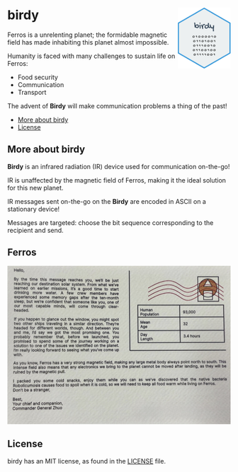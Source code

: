 # birdy <img src="figures/birdy.png" align="right" height="138" /></a>

Ferros is a unrelenting planet; the formidable magnetic field has made inhabiting this planet almost impossible.

Humanity is faced with many challenges to sustain life on Ferros:

* Food security
* Communication
* Transport

The advent of **Birdy** will make communication problems a thing of the past!

- [More about birdy](#more-birdy)
- [License](#license)

## More about birdy

**Birdy** is an infrared radiation (IR) device used for communication on-the-go!

IR is unaffected by the magnetic field of Ferros, making it the ideal solution for this new planet.

IR messages sent on-the-go on the **Birdy** are encoded in ASCII on a stationary device!

Messages are targeted: choose the bit sequence corresponding to the recipient and send.

## Ferros

<img src="figures/ferros.jpg"/></a>

## License

birdy has an MIT license, as found in the [LICENSE](LICENSE) file.
